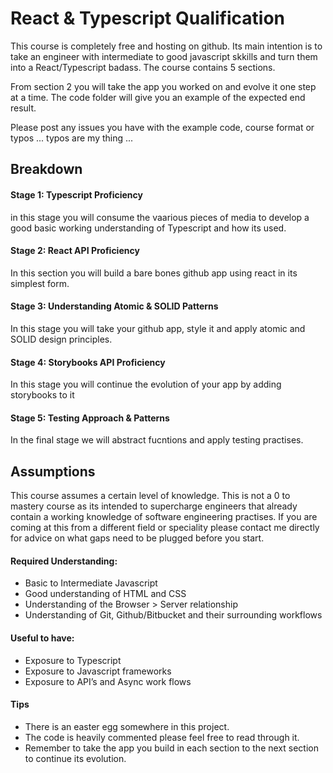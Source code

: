 # React & Typescript Qualification

This course is completely free and hosting on github. Its main intention is to take an engineer with intermediate to good javascript skkills and turn them into a React/Typescript badass. The course contains 5 sections.

From section 2 you will take the app you worked on and evolve it one step at a time. The code folder will give you an example of the expected end result. 

Please post any issues you have with the example code, course format or typos ... typos are my thing ...

## Breakdown

#### **Stage 1**: Typescript Proficiency

in this stage you will consume the vaarious pieces of media to develop a good basic working understanding of Typescript and how its used.

#### **Stage 2**: React API Proficiency

In this section you will build a bare bones github app using react in its simplest form.

#### **Stage 3**: Understanding Atomic & SOLID Patterns

In this stage you will take your github app, style it and apply atomic and SOLID design principles.

#### **Stage 4**: Storybooks API Proficiency

In this stage you will continue the evolution of your app by adding storybooks to it

#### **Stage 5**: Testing Approach & Patterns

In the final stage we will abstract fucntions and apply testing practises.


## Assumptions

This course assumes a certain level of knowledge. This is not a 0 to mastery course as its intended to supercharge engineers that already contain a working knowledge of software engineering practises. If you are coming at this from a different field or speciality please contact me directly for advice on what gaps need to be plugged before you start. 

#### Required Understanding:

- Basic to Intermediate Javascript
- Good understanding of HTML and CSS
- Understanding of the Browser > Server relationship
- Understanding of Git, Github/Bitbucket and their surrounding workflows

#### Useful to have:

- Exposure to Typescript
- Exposure to Javascript frameworks
- Exposure to API’s and Async work flows

#### Tips
- There is an easter egg somewhere in this project. 
- The code is heavily commented please feel free to read through it. 
- Remember to take the app you build in each section to the next section to continue its evolution.
